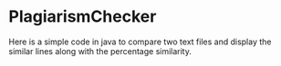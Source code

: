 # PlagiarismChecker
Here is a simple code in java to compare two text files and display the similar lines along with the percentage similarity.

